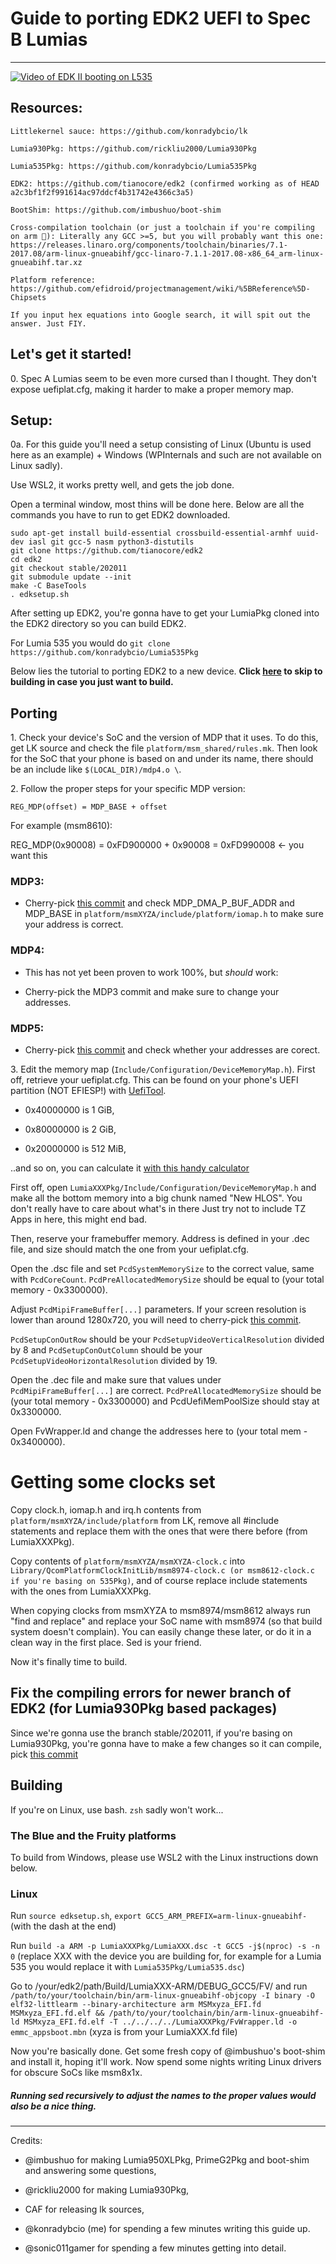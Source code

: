 # Guide to porting EDK2 UEFI to Spec B Lumias
----------------

[![Video of EDK II booting on L535](http://img.youtube.com/vi/8Ag1vEQ6TYw/0.jpg)](http://www.youtube.com/watch?v=8Ag1vEQ6TYw)


## Resources:
```
Littlekernel sauce: https://github.com/konradybcio/lk

Lumia930Pkg: https://github.com/rickliu2000/Lumia930Pkg

Lumia535Pkg: https://github.com/konradybcio/Lumia535Pkg

EDK2: https://github.com/tianocore/edk2 (confirmed working as of HEAD a2c3bf1f2f991614ac97ddcf4b31742e4366c3a5)

BootShim: https://github.com/imbushuo/boot-shim

Cross-compilation toolchain (or just a toolchain if you're compiling on arm 🤷‍): Literally any GCC >=5, but you will probably want this one: https://releases.linaro.org/components/toolchain/binaries/7.1-2017.08/arm-linux-gnueabihf/gcc-linaro-7.1.1-2017.08-x86_64_arm-linux-gnueabihf.tar.xz

Platform reference: https://github.com/efidroid/projectmanagement/wiki/%5BReference%5D-Chipsets

If you input hex equations into Google search, it will spit out the answer. Just FIY.
```

## Let's get it started!



0\. Spec A Lumias seem to be even more cursed than I thought. They don't expose uefiplat.cfg, making it harder to make a proper memory map.

 ## Setup:
 
0a. For this guide you'll need a setup consisting of Linux (Ubuntu is used here as an example) + Windows (WPInternals and such are not available on Linux sadly).

Use WSL2, it works pretty well, and gets the job done.



 Open a terminal window, most thins will be done here. Below are all the commands you have to run to get EDK2 downloaded.
    
    sudo apt-get install build-essential crossbuild-essential-armhf uuid-dev iasl git gcc-5 nasm python3-distutils
    git clone https://github.com/tianocore/edk2
    cd edk2
    git checkout stable/202011
    git submodule update --init
    make -C BaseTools
    . edksetup.sh

After setting up EDK2, you're gonna have to get your LumiaPkg cloned into the EDK2 directory so you can build EDK2.

For Lumia 535 you would do `git clone https://github.com/konradybcio/Lumia535Pkg`



Below lies the tutorial to porting EDK2 to a new device.
**Click [here](https://github.com/konradybcio/Lumia-EDK2-Guide/blob/master/README.md#building) to skip to building in case you just want to build.**

## Porting

1\. Check your device's SoC and the version of MDP that it uses. To do this, get LK source and check the file `platform/msm_shared/rules.mk`. Then look for the SoC that your phone is based on and under its name, there should be an include like `$(LOCAL_DIR)/mdp4.o \`.




2\. Follow the proper steps for your specific MDP version:




`REG_MDP(offset) = MDP_BASE + offset`


For example (msm8610):


REG_MDP(0x90008) = 0xFD900000 + 0x90008 = 0xFD990008 <- you want this


### MDP3:


- Cherry-pick [this commit](https://github.com/konradybcio/Lumia535Pkg/commit/2b1bf33d2d47821d64d379f4df68218160f2e56a) and check MDP_DMA_P_BUF_ADDR and MDP_BASE in `platform/msmXYZA/include/platform/iomap.h` to make sure your address is correct.


### MDP4:


- This has not yet been proven to work 100%, but *should* work: 

- Cherry-pick the MDP3 commit and make sure to change your addresses.


### MDP5:


- Cherry-pick [this commit](https://github.com/rickliu2000/Lumia930Pkg/commit/f4a65646e545997be69b91c80a046ce6b7efcd7a) and check whether your addresses are corect. 




3\. Edit the memory map (`Include/Configuration/DeviceMemoryMap.h`). First off, retrieve your uefiplat.cfg. This can be found on your phone's UEFI partition (NOT EFIESP!) with [UefiTool](https://github.com/LongSoft/UEFITool).


- 0x40000000 is 1 GiB, 

- 0x80000000 is 2 GiB,

- 0x20000000 is 512 MiB,


..and so on, you can calculate it [with this handy calculator](https://ss64.com/convert.html)


First off, open `LumiaXXXPkg/Include/Configuration/DeviceMemoryMap.h` and make all the bottom memory into a big chunk named "New HLOS". You don't really have to care about what's in there Just try not to include TZ Apps in here, this might end bad.


Then, reserve your framebuffer memory. Address is defined in your .dec file, and size should match the one from your uefiplat.cfg.




Open the .dsc file and set `PcdSystemMemorySize` to the correct value, same with `PcdCoreCount`. `PcdPreAllocatedMemorySize` should be equal to (your total memory - 0x3300000).


Adjust `PcdMipiFrameBuffer[...]` parameters. If your screen resolution is lower than around 1280x720, you will need to cherry-pick [this commit](https://github.com/konradybcio/Lumia535Pkg/commit/b6049f0cb113ea07e09f49d2bdbbf62c3559aec3).


`PcdSetupConOutRow` should be your `PcdSetupVideoVerticalResolution` divided by 8 and `PcdSetupConOutColumn` should be your `PcdSetupVideoHorizontalResolution` divided by 19.




Open the .dec file and make sure that values under `PcdMipiFrameBuffer[...]` are correct. `PcdPreAllocatedMemorySize` should be (your total memory - 0x3300000) and PcdUefiMemPoolSize should stay at 0x3300000.


Open FvWrapper.ld and change the addresses here to (your total mem - 0x3400000).


# Getting some clocks set



Copy clock.h, iomap.h and irq.h contents from `platform/msmXYZA/include/platform` from LK, remove all #include statements and replace them with the ones that were there before (from LumiaXXXPkg).


Copy contents of `platform/msmXYZA/msmXYZA-clock.c` into `Library/QcomPlatformClockInitLib/msm8974-clock.c (or msm8612-clock.c if you're basing on 535Pkg)`, and of course replace include statements with the ones from LumiaXXXPkg.


When copying clocks from msmXYZA to msm8974/msm8612 always run "find and replace" and replace your SoC name with msm8974 (so that build system doesn't complain). You can easily change these later, or do it in a clean way in the first place. Sed is your friend.



Now it's finally time to build.


## Fix the compiling errors for newer branch of EDK2 (for Lumia930Pkg based packages)
Since we're gonna use the branch stable/202011, if you're basing on Lumia930Pkg, you're gonna have to make a few changes so it can compile, pick [this commit](https://github.com/sonic011gamer/Lumia535Pkg/commit/c6e6cdea162b062f60a0b28b10c9e747f84791e5)

## Building



If you're on Linux, use bash. `zsh` sadly won't work...


### The Blue and the Fruity platforms

To build from Windows, please use WSL2 with the Linux instructions down below.

### Linux

Run `source edksetup.sh`, `export GCC5_ARM_PREFIX=arm-linux-gnueabihf-` (with the dash at the end)


Run `build -a ARM -p LumiaXXXPkg/LumiaXXX.dsc -t GCC5 -j$(nproc) -s -n 0` (replace XXX with the device you are building for, for example for a Lumia 535 you would replace it with `Lumia535Pkg/Lumia535.dsc`)


Go to /your/edk2/path/Build/LumiaXXX-ARM/DEBUG_GCC5/FV/ and run `/path/to/your/toolchain/bin/arm-linux-gnueabihf-objcopy -I binary -O elf32-littlearm --binary-architecture arm MSMxyza_EFI.fd MSMxyza_EFI.fd.elf && /path/to/your/toolchain/bin/arm-linux-gnueabihf-ld MSMxyza_EFI.fd.elf -T ../../../../LumiaXXXPkg/FvWrapper.ld -o emmc_appsboot.mbn` (xyza is from your LumiaXXX.fd file)




Now you're basically done. Get some fresh copy of @imbushuo's boot-shim and install it, hoping it'll work. Now spend some nights writing Linux drivers for obscure SoCs like msm8x1x.



##### Running sed recursively to adjust the names to the proper values would also be a nice thing.

--------------

Credits:


- @imbushuo for making Lumia950XLPkg, PrimeG2Pkg and boot-shim and answering some questions,

- @rickliu2000 for making Lumia930Pkg,

- CAF for releasing lk sources,

- @konradybcio (me) for spending a few minutes writing this guide up.

- @sonic011gamer for spending a few minutes getting into detail.
